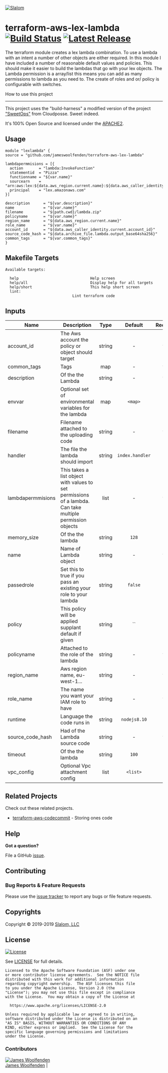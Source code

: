 <!-- This file was automatically generated by the `build-harness`. Make all changes to `README.yaml` and run `make readme` to rebuild this file. -->

[![Slalom][logo]](https://slalom.com)

# terraform-aws-lex-lambda [![Build Status](https://travis-ci.com/JamesWoolfenden/terraform-aws-lex-lambda.svg?branch=master)](https://travis-ci.com/JamesWoolfenden/terraform-aws-lex-lambda) [![Latest Release](https://img.shields.io/github/release/JamesWoolfenden/terraform-aws-lex-lambda.svg)](https://github.com/JamesWoolfenden/terraform-aws-lex-lambda/releases/latest)

The terraform module creates a lex lambda combination. To use a lambda with an intent a number of other objects are either required. In this module I have included a number of reasonable default values and policies.
This should make it easier to build the lambdas that go with your lex objects.
The Lambda permission is a array/list this means you can add as many permissions to lambda as you need to.
The create of roles and or/ policy is configurable with switches.

How to use this project

---

This project uses the "build-harness" a modified version of the project ["SweetOps"](https://cpco.io/sweetops) from Cloudposse. Sweet indeed.

It's 100% Open Source and licensed under the [APACHE2](LICENSE).

## Usage

```hcl
module "lexlambda" {
source = "github.com/jameswoolfenden/terraform-aws-lex-lambda"

lambdapermmisions = [{
  action       = "lambda:InvokeFunction"
  statementid  = "Pizza"
  functionname = "${var.name}"
  sourcearn    = "arn:aws:lex:${data.aws_region.current.name}:${data.aws_caller_identity.current.account_id}:intent:Pizza:*"
  principal    = "lex.amazonaws.com"
}]

description      = "${var.description}"
name             = "${var.name}"
filename         = "${path.cwd}/lambda.zip"
policyname       = "${var.name}"
region_name      = "${data.aws_region.current.name}"
role_name        = "${var.name}"
account_id       = "${data.aws_caller_identity.current.account_id}"
source_code_hash = "${data.archive_file.lambda.output_base64sha256}"
common_tags      = "${var.common_tags}"
}
```

## Makefile Targets

```make
Available targets:

  help                                Help screen
  help/all                            Display help for all targets
  help/short                          This help short screen
  lint:
                              Lint terraform code

```

## Inputs

| Name | Description | Type | Default | Required |
|------|-------------|:----:|:-----:|:-----:|
| account_id | The Aws account the policy or object should target | string | - | yes |
| common_tags | Tags | map | - | yes |
| description | Of the the Lambda | string | - | yes |
| envvar | Optional set of environmental variables for the lambda | map | `<map>` | no |
| filename | Filename attached to the uploading code | string | - | yes |
| handler | The file the lambda should import | string | `index.handler` | no |
| lambdapermmisions | This takes a list object with values to set permissions of a lambda. Can take multiple permission objects | list | - | yes |
| memory_size | Of the the lambda | string | `128` | no |
| name | Name of Lambda object | string | - | yes |
| passedrole | Set this to true if you pass an existing your role to your lambda | string | `false` | no |
| policy | This policy will be applied supplant default if given | string | `` | no |
| policyname | Attached to the role of the lambda | string | - | yes |
| region_name | Aws region name, eu-west-1... | string | - | yes |
| role_name | The name you want your IAM role to have | string | - | yes |
| runtime | Language the code runs in | string | `nodejs8.10` | no |
| source_code_hash | Had of the Lambda source code | string | - | yes |
| timeout | Of the the lambda | string | `100` | no |
| vpc_config | Optional Vpc attachment config | list | `<list>` | no |

## Related Projects

Check out these related projects.

- [terraform-aws-codecommit](https://github.com/jameswoolfenden/terraform-aws-codebuild) - Storing ones code

## Help

**Got a question?**

File a GitHub [issue](https://github.com/JamesWoolfenden/terraform-aws-lex-lambda/issues).

## Contributing

### Bug Reports & Feature Requests

Please use the [issue tracker](https://github.com/JamesWoolfenden/terraform-aws-lex-lambda/issues) to report any bugs or file feature requests.

## Copyrights

Copyright © 2019-2019 [Slalom, LLC](https://slalom.com)

## License

[![License](https://img.shields.io/badge/License-Apache%202.0-blue.svg)](https://opensource.org/licenses/Apache-2.0)

See [LICENSE](LICENSE) for full details.

    Licensed to the Apache Software Foundation (ASF) under one
    or more contributor license agreements.  See the NOTICE file
    distributed with this work for additional information
    regarding copyright ownership.  The ASF licenses this file
    to you under the Apache License, Version 2.0 (the
    "License"); you may not use this file except in compliance
    with the License.  You may obtain a copy of the License at

      https://www.apache.org/licenses/LICENSE-2.0

    Unless required by applicable law or agreed to in writing,
    software distributed under the License is distributed on an
    "AS IS" BASIS, WITHOUT WARRANTIES OR CONDITIONS OF ANY
    KIND, either express or implied.  See the License for the
    specific language governing permissions and limitations
    under the License.

### Contributors

  [![James Woolfenden][jameswoolfenden_avatar]][jameswoolfenden_homepage]<br/>[James Woolfenden][jameswoolfenden_homepage] |

  [jameswoolfenden_homepage]: https://github.com/jameswoolfenden
  [jameswoolfenden_avatar]: https://github.com/jameswoolfenden.png?size=150

[logo]: https://gist.githubusercontent.com/JamesWoolfenden/5c457434351e9fe732ca22b78fdd7d5e/raw/15933294ae2b00f5dba6557d2be88f4b4da21201/slalom-logo.png
[website]: https://slalom.com
[github]: https://github.com/jameswoolfenden
[linkedin]: https://www.linkedin.com/company/slalom-consulting/
[twitter]: https://twitter.com/Slalom

[share_twitter]: https://twitter.com/intent/tweet/?text=terraform-aws-lex-lambda&url=https://github.com/JamesWoolfenden/terraform-aws-lex-lambda
[share_linkedin]: https://www.linkedin.com/shareArticle?mini=true&title=terraform-aws-lex-lambda&url=https://github.com/JamesWoolfenden/terraform-aws-lex-lambda
[share_reddit]: https://reddit.com/submit/?url=https://github.com/JamesWoolfenden/terraform-aws-lex-lambda
[share_facebook]: https://facebook.com/sharer/sharer.php?u=https://github.com/JamesWoolfenden/terraform-aws-lex-lambda
[share_email]: mailto:?subject=terraform-aws-lex-lambda&body=https://github.com/JamesWoolfenden/terraform-aws-lex-lambda
